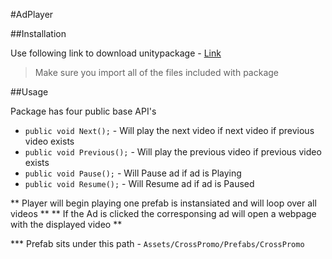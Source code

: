 #AdPlayer

##Installation 

Use following link to download unitypackage - [Link](https://placeholder.com)

> Make sure you import all of the files included with package

##Usage

Package has four public base API's 

-  `public void Next();` - Will play the next video if next video if previous video exists
-  `public void Previous();` - Will play the previous video if previous video exists
-  `public void Pause();` - Will Pause ad if ad is Playing
-  `public void Resume();` - Will Resume ad if ad is Paused

** Player will begin playing one prefab is instansiated and will loop over all videos **
** If the Ad is clicked the corresponsing ad will open a webpage with the displayed video **

*** Prefab sits under this path - `Assets/CrossPromo/Prefabs/CrossPromo`

